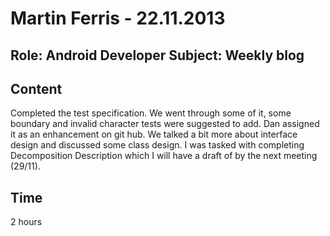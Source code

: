 Martin Ferris - 22.11.2013
===============
Role: Android Developer
Subject: Weekly blog
---------------

Content
-------
Completed the test specification. We went through some of it, some boundary and invalid character tests were suggested to add. Dan assigned it as an enhancement on git hub. We talked a bit more about interface design and discussed some class design. I was tasked with completing Decomposition Description which I will have a draft of by the next meeting (29/11).

Time
----
2 hours
